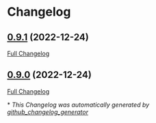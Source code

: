 # Changelog

## [0.9.1](https://github.com/guillaume-gricourt/HmnRandomRead/tree/0.9.1) (2022-12-24)

[Full Changelog](https://github.com/guillaume-gricourt/HmnRandomRead/compare/0.9.0...0.9.1)

## [0.9.0](https://github.com/guillaume-gricourt/HmnRandomRead/tree/0.9.0) (2022-12-24)

[Full Changelog](https://github.com/guillaume-gricourt/HmnRandomRead/compare/a4dc3ca410f900afae8de153a64ca81bdfc3b84a...0.9.0)



\* *This Changelog was automatically generated by [github_changelog_generator](https://github.com/github-changelog-generator/github-changelog-generator)*
